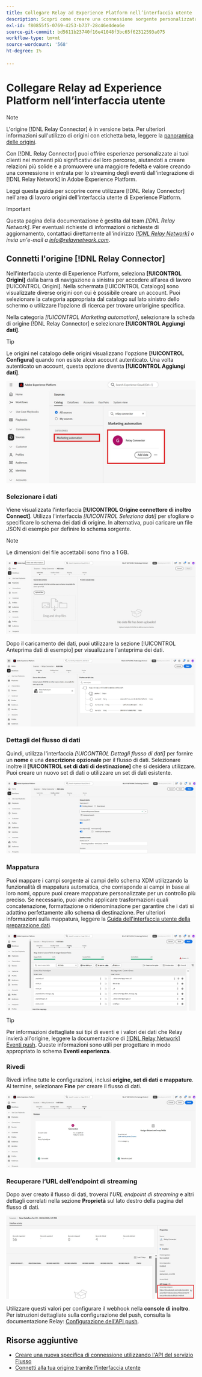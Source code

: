 ```yaml
---
title: Collegare Relay ad Experience Platform nell’interfaccia utente
description: Scopri come creare una connessione sorgente personalizzata del connettore di inoltro utilizzando l’interfaccia utente di Adobe Experience Platform.
exl-id: f80855f5-0769-4253-b737-28c46e4dea6e
source-git-commit: bd5611b23740f16e41048f3bc65f62312593a075
workflow-type: tm+mt
source-wordcount: '568'
ht-degree: 1%

---
```


# Collegare Relay ad Experience Platform nell’interfaccia utente

>[!NOTE]
>
>L&#39;origine [!DNL Relay Connector] è in versione beta. Per ulteriori informazioni sull&#39;utilizzo di origini con etichetta beta, leggere la [panoramica delle origini](../../../../home.md#terms-and-conditions).

Con [!DNL Relay Connector] puoi offrire esperienze personalizzate ai tuoi clienti nei momenti più significativi del loro percorso, aiutandoti a creare relazioni più solide e a promuovere una maggiore fedeltà e valore creando una connessione in entrata per lo streaming degli eventi dall&#39;integrazione di [!DNL Relay Network] in Adobe Experience Platform.

Leggi questa guida per scoprire come utilizzare [!DNL Relay Connector] nell&#39;area di lavoro origini dell&#39;interfaccia utente di Experience Platform.

>[!IMPORTANT]
>
>Questa pagina della documentazione è gestita dal team *[!DNL Relay Network]*. Per eventuali richieste di informazioni o richieste di aggiornamento, contattaci direttamente all&#39;indirizzo *[[!DNL Relay Network]](https://www.relaynetwork.com/) o invia un&#39;e-mail a [info@relaynetwork.com](mailto:info@relaynetwork.com)*.

## Connetti l&#39;origine [!DNL Relay Connector]

Nell&#39;interfaccia utente di Experience Platform, seleziona **[!UICONTROL Origini]** dalla barra di navigazione a sinistra per accedere all&#39;area di lavoro [!UICONTROL Origini]. Nella schermata [!UICONTROL Catalogo] sono visualizzate diverse origini con cui è possibile creare un account. Puoi selezionare la categoria appropriata dal catalogo sul lato sinistro dello schermo o utilizzare l’opzione di ricerca per trovare un’origine specifica.

Nella categoria *[!UICONTROL Marketing automation]*, selezionare la scheda di origine [!DNL Relay Connector] e selezionare **[!UICONTROL Aggiungi dati]**.

>[!TIP]
>
>Le origini nel catalogo delle origini visualizzano l&#39;opzione **[!UICONTROL Configura]** quando non esiste alcun account autenticato. Una volta autenticato un account, questa opzione diventa **[!UICONTROL Aggiungi dati]**.

![Pagina del catalogo dell&#39;area di lavoro di origine.](../../../../images/tutorials/create/relay-connector/relay-source.jpg)

### Selezionare i dati

Viene visualizzata l&#39;interfaccia **[!UICONTROL Origine connettore di inoltro Connect]**. Utilizza l&#39;interfaccia *[!UICONTROL Seleziona dati]* per sfogliare o specificare lo schema dei dati di origine. In alternativa, puoi caricare un file JSON di esempio per definire lo schema sorgente.

>[!NOTE]
>
>Le dimensioni del file accettabili sono fino a 1 GB.

![Interfaccia dati selezionata](../../../../images/tutorials/create/relay-connector/upload-data.jpg)

Dopo il caricamento dei dati, puoi utilizzare la sezione [!UICONTROL Anteprima dati di esempio] per visualizzare l&#39;anteprima dei dati.

![Dati caricati.](../../../../images/tutorials/create/relay-connector/uploaded-data.jpg)

### Dettagli del flusso di dati

Quindi, utilizza l&#39;interfaccia *[!UICONTROL Dettagli flusso di dati]* per fornire un **nome** e una **descrizione opzionale** per il flusso di dati. Selezionare inoltre il **[!UICONTROL set di dati di destinazione]** che si desidera utilizzare. Puoi creare un nuovo set di dati o utilizzare un set di dati esistente.

![Interfaccia dettagli flusso di dati. ](../../../../images/tutorials/create/relay-connector/dataflow.jpg)

### Mappatura

Puoi mappare i campi sorgente ai campi dello schema XDM utilizzando la funzionalità di mappatura automatica, che corrisponde ai campi in base ai loro nomi, oppure puoi creare mappature personalizzate per un controllo più preciso. Se necessario, puoi anche applicare trasformazioni quali concatenazione, formattazione o ridenominazione per garantire che i dati si adattino perfettamente allo schema di destinazione. Per ulteriori informazioni sulla mappatura, leggere la [Guida dell&#39;interfaccia utente della preparazione dati](../../../../../data-prep/ui/mapping.md).

![Interfaccia di mappatura nel flusso di lavoro di origine.](../../../../images/tutorials/create/relay-connector/mapping.jpg)

>[!TIP]
>
>Per informazioni dettagliate sui tipi di eventi e i valori dei dati che Relay invierà all&#39;origine, leggere la documentazione di [[!DNL Relay Network] Eventi push](https://docs.relaynetwork.com/docs/push-events). Queste informazioni sono utili per progettare in modo appropriato lo schema **Eventi esperienza**.

### Rivedi

Rivedi infine tutte le configurazioni, inclusi **origine, set di dati e mappature**. Al termine, selezionare **Fine** per creare il flusso di dati.

![Passaggio di revisione del flusso di lavoro origini.](../../../../images/tutorials/create/relay-connector/review.jpg)

### Recuperare l’URL dell’endpoint di streaming

Dopo aver creato il flusso di dati, troverai l&#39;*URL endpoint di streaming* e altri dettagli correlati nella sezione **Proprietà** sul lato destro della pagina del flusso di dati.

![Proprietà flusso di dati](../../../../images/tutorials/create/relay-connector/streaming-endpoint.jpg)

Utilizzare questi valori per configurare il webhook nella **console di inoltro**. Per istruzioni dettagliate sulla configurazione del push, consulta la documentazione Relay: [Configurazione dell&#39;API push](https://docs.relaynetwork.com/docs/configuring-the-push-api).

## Risorse aggiuntive

* [Creare una nuova specifica di connessione utilizzando l&#39;API del servizio Flusso](https://experienceleague.adobe.com/it/docs/experience-platform/sources/sdk/streaming-sdk/create)
* [Connetti alla tua origine tramite l&#39;interfaccia utente](https://experienceleague.adobe.com/it/docs/experience-platform/sources/sdk/streaming-sdk/submit#test-your-source-using-the-ui)
